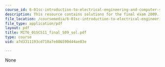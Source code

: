 ```yaml
---
course_id: 6-01sc-introduction-to-electrical-engineering-and-computer-science-i-spring-2011
description: This resource contains solutions for the final exam 2009.
file_location: /coursemedia/6-01sc-introduction-to-electrical-engineering-and-computer-science-i-spring-2011/a7d3311193cd710a7e886590d44ae83e_MIT6_01SCS11_final_S09_sol.pdf
file_type: application/pdf
layout: pdf
title: MIT6_01SCS11_final_S09_sol.pdf
type: course
uid: a7d3311193cd710a7e886590d44ae83e

---
```

None